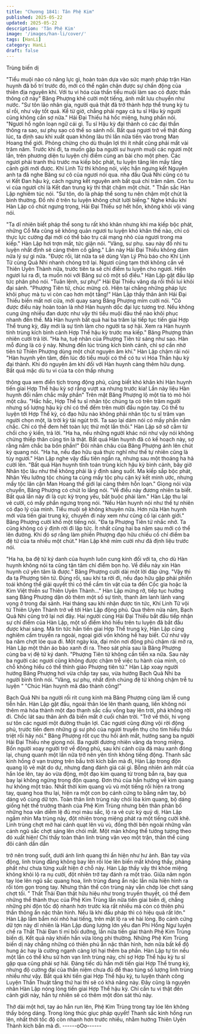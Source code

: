 ```yaml
---
title: "Chương 1841: Tân Phệ Kim"
published: 2025-05-22
updated: 2025-05-22
description: 'Tân Phệ Kim'
image: '/images/han-li/cover/'
tags: [HanLi]
category: HanLi
draft: false
---
```


Trùng biến dị

"Tiểu muội nào có năng lực gì, hoàn toàn dựa vào sức mạnh pháp
trận Hàn huynh đã bố trí trước đó, mới có thể ngăn chặn được sự
chấn động của thiên địa nguyên khí. Với tu vi hóa của thần tiểu
muội làm sao có được thần thông cỡ này" Băng Phượng khẽ cười
một tiếng, ánh mắt lưu chuyển như nước.
"Sư tôn lão nhân gia, người quả thật đã trở thành hợp thể trung kỳ
tu sĩ rồi, như vậy tốt quá. Kể từ giờ, chẳng phải ngay cả tu sĩ Hậu
kỳ người cũng không cần sợ nữa." Hải Đại Thiếu há hốc miệng,
hưng phấn nói.
"Ngươi hồ ngôn loạn ngữ cái gì. Tu sĩ Hậu kỳ đại thành có các đại
thần thông ra sao, sư phụ sao có thể so sánh nổi. Bất quá ngươi
trở về thật đúng lúc, ta định sau khi xuất quan không lâu thì lần
nữa tiến vào trong Man Hoang thế giới.
Phỏng chừng cho dù thuận lợi thì ít nhất cũng phải mất vài trăm
năm. Trước khi đi, ta muốn gặp ba người sư huynh muội các
ngươi một lần, trên phương diện tu luyện chỉ điểm cùng an bài
cho một phen. Các ngươi phải tranh thủ trước ma kiếp bộc phát,
tu luyện tăng lên mấy tầng cảnh giới mới được. Khí Linh Tử thì
không nói, việc hắn ngưng kết Nguyên anh ta đã nghe Băng sư
cô của ngươi nói qua. nha đầu Quả Nhi cũng có tu vi Kết Đan hậu
kỳ, cách ngưng kết nguyên anh bất quá chỉ trăm năm. Còn tu vi
của ngươi chỉ là Kết đan trung kỳ thì thật chậm một chút. " Thần
sắc Hàn Lập nghiêm túc nói.
"Sư tôn, do là pháp thể song tu nên chậm một chút là bình
thường. Đồ nhi ở trên tu luyện không chút lười biếng." Nghe khẩu
khí Hàn Lập có chút ngưng trọng, Hải Đại Thiếu sợ hết hồn,
không khỏi vội vàng nói.

"Ta dĩ nhiên biết pháp thể song tu rất khó khăn nhưng khi ma kiếp
bộc phát, những Cổ Ma cũng sẽ không quản ngươi tu luyện khó
khăn thế nào, chỉ có thực lực cường đại mới có thể bảo trụ cái
mạng nhỏ của ngươi trong ma kiếp." Hàn Lập hơi trợn mắt, tức
giận nói.
"Vâng, sư phụ. sau này đồ nhi tu luyện nhất định sẽ càng thêm cố
gắng." Lần này Hải Đại Thiếu không dám nữa lý sự gì nữa.
"Được rồi, lát nữa ta sẽ dùng Vạn Lý Phù báo cho Khí Linh Tử
cùng Quả Nhi nhanh chóng trở lại. Ngươi cũng tạm thời không
cần về Thiên Uyên Thành nữa, trước tiên ta sẽ chỉ điểm tu luyện
cho ngươi. Hiện ngươi lui ra đi, ta muốn nói với Băng sư cô một
số điều." Hàn Lập gật đầu lập tức phân phó nói.
"Tuân lệnh, sư phụ!" Hải Đại Thiếu vâng dạ rồi thối lui khỏi đại
sảnh.
"Phượng Tiên tử, chúc mừng cô. Hiện tại chẳng những pháp lực
khôi phục mà tu vi còn cao hơn một tầng!" Hàn Lập thấy thân ảnh
Hải Đại Thiếu biến mất nơi cửa, mới quay sang Băng Phượng
mỉm cười nói.
"Có được điều này hoàn toàn là nhờ Hàn huynh dốc đại lực tương
trợ. Nếu không cung ứng nhiều đan dược như vậy thì tiểu muội
đâu thể nào khôi phục nhanh đến thế. Mà Hàn huynh bất quá hai
ba trăm lại tiếp tục tiến giai Hợp Thể trung kỳ, đây mới là sự tình
làm cho người ta sợ hãi. Xem ra Hàn huynh tính trùng kích bình
cảnh Hợp Thể hậu kỳ trước ma kiếp." Băng Phượng thản nhiên
cười trả lời.
"Ha ha, tuệ nhãn của Phượng Tiên tử sáng như sao. Hàn mỗ
đúng là có ý này. Nhưng đến lúc trùng kích bình cảnh, chỉ sợ cần
nhờ tiên tử Thiên Phượng dùng một chút nguyên âm khí." Hàn
Lập chậm rãi nói
"Hàn huynh yên tâm, đến lúc đó tiểu muội có thể có tu vi Hóa
Thần hậu kỳ đại thành. Khi đó nguyên âm khí đối với Hàn huynh
càng thêm hữu dụng. Bất quá mặc dù tu vi của ta còn thấp nhưng

thông qua xem điển tịch trong động phủ, cũng biết khó khăn khi
Hàn huynh tiến giai Hợp Thể hậu kỳ sợ rằng vượt xa nhưng trước
kia! Lần này liệu Hàn huynh đối nắm chắc mấy phần" Trên mặt
Băng Phượng lộ một tia tò mò hỏi một câu.
"Hắc hắc, Hợp Thể tu sĩ nhân tộc chúng ta có trên trăm người
nhưng số lượng hậu kỳ chỉ có thể đếm trên mười đầu ngón tay.
Có thể tu luyện tới Hợp Thể kỳ, có đạo hữu nào không phải nhân
tộc tu sĩ trăm vạn người chọn một, là trời kỳ tài ngút trời. Ta sao lại
dám nói có mấy phần nắm chắc. Chỉ có thể đem hết toàn lực thử
một lần thôi." Hàn Lập sờ sờ cằm từ chối cho ý kiến, trả lời.
"Ha ha, nếu những người khác nói như vậy nói không chừng thiếp
thân cũng tin là thật. Bất quá Hàn huynh đã có kế hoạch này, sợ
rằng nắm chắc ba bốn phần!" Đôi nhãn châu của Băng Phượng
ánh lên chút kỳ quang nói.
"Ha ha, nếu đạo hữu quả thực nghĩ như thế tự nhiên cũng là tùy
ngươi." Hàn Lập nghe vậy đầu tiên ngẩn ra, nhưng sau một
thoáng ha hả cười lên.
"Bất quá Hàn huynh tính toán trùng kích hậu kỳ bình cảnh, bây
giờ Nhân tộc lâu như thế không phải là ý định sáng suốt. Ma kiếp
sắp bộc phát, Nhân Yêu lưỡng tộc chúng ta cùng mấy tộc phụ cận
ký kết minh ước, nhưng mấy tộc lân cận Man Hoang thế giới lại
càng thêm hỗn loạn." Giọng nói vừa chuyển, Băng Phượng có
chút lo lắng nói.
"Về điều này đương nhiên ta biết. Bất quá lần này đi là cực kỳ
trọng yếu, bắt buộc phải làm." Hàn Lập thu lại vẻ cười, có mấy
phần ngưng trọng nói. "Nếu Hàn huynh nói như thế tự nhiên có
đạo lý của mình. Tiểu muội sẽ không khuyên nữa. Hơn nữa Hàn
huynh mới vừa tiến giai trung kỳ, chuyến đi này xem như củng cố
lại cảnh giới." Băng Phượng cười khổ một tiếng nói.
"Đa tạ Phượng Tiên tử nhắc nhở. Ta cũng không có ý định rời đi
lập tức. Ít nhất cũng hai ba năm sau mới có thể lên đường. Khi đó
sợ rằng làm phiền Phượng đạo hữu chiếu cố chỉ điểm ba đệ tử
của ta nhiều một chút." Hàn Lập khẽ mỉm cười như đã định liệu
trước nói.

"Ha ha, ba đệ tử ký danh của huynh luôn cung kính đối với ta, cho
dù Hàn huynh không nói ta cũng tận tâm chỉ điểm bọn họ. Về điều
này xin Hàn huynh cứ yên tâm là được." Băng Phượng cười dài
một lời đáp ứng.
"Vậy thì đa tạ Phượng tiên tử. Đúng rồi, sau khi ta rời đi, nếu đạo
hữu gặp phải phiền toái không thể giải quyết thì có thể cầm tín vật
của ta đến Cốc gia hoặc là Kim Việt thiền sư Thiên Uyên Thành..."
Hàn Lập mừng rỡ, tiếp tục hướng sang Băng Phượng dặn dò
thêm một số sự tình, thanh âm lanh lảnh vang vọng ở trong đại
sảnh.
Hai tháng sau khi nhận được tin tức, Khí Linh Tử vội từ Thiên
Uyên Thành trở về tới Hàn Lập động phủ.
Qua thêm nửa năm, Bạch Quả Nhi cũng trở lại nơi đây.
Hai người cùng Hải Đại Thiếu bắt đầu tiếp nhận sự chỉ điểm của
Hàn Lập, một số điểm khó hiểu trên tu luyện đã bắt đầu được
khai sáng. Mà tin tức hắn tiến giai Hợp Thể trung kỳ, Hàn Lập
cũng nghiêm cấm truyền ra ngoài, ngoại giới vốn không hề hay
biết.
Cứ như vậy ba năm chợt lóe qua đi.
Một ngày kia, đại môn nơi động phủ chậm rãi mở ra, Hàn Lập một
thân áo bào xanh đi ra.
Theo sát phía sau là Băng Phượng cùng ba vị đệ tử ký danh.
"Phượng Tiên tử không cần tiễn xa nữa. Sau này ba người các
ngươi cũng không được chậm trễ việc tu hành của mình, có chỗ
không hiểu có thể thỉnh giáo Phượng tiên tử." Hàn Lập xoay
người hướng Băng Phượng hơi vừa chắp tay sau, vừa hướng
Bạch Quả Nhi ba người bình tĩnh nói.
"Vâng, sư phụ, nhất định chúng đệ tử không chậm trễ tu luyện "
"Chúc Hàn huynh mã đáo thành công!"

Bạch Quả Nhi ba người rối rít cung kính mà Băng Phượng cũng
làm lễ cung tiễn hắn.
Hàn Lập gật đầu, ngoài thân lóe lên thanh quang, liền không nói
thêm mà hóa thành một đạo thanh sắc cầu vồng bay lên trời, phá
không rời đi. Chốc lát sau thân ảnh đã biến mất ở cuối chân trời.
"Trở về thôi, hi vọng sư tôn các ngươi một đường thuận lợi. Các
ngươi cũng đừng vội rời động phủ, trước tiên đem những gì sư
phó của ngươi truyền thụ cho tìm hiểu thấu triệt rồi hãy nói." Băng
Phượng rốt cục thu hồi ánh mắt, hướng sang ba người Hải Đại
Thiếu nhẹ giọng nói.
Ba người đương nhiên vâng dạ trong miệng. Bốn người xoay
người trở về động phủ, sau khi cánh cửa đá màu xanh đóng lại,
chung quanh một lần nữa trở nên yên tĩnh không tiếng động.
Thanh sắc kinh hồng ở vạn trượng trên bầu trời kích bắn mà đi,
Hàn Lập trong độn quang lộ vẻ mặt do dự, nhưng đang đánh giá
cái gì. Bỗng nhiên ánh mắt của hắn lóe lên, tay áo vừa động, một
đạo kim quang từ trong bắn ra, bay qua bay lại không ngừng
trong độn quang.
Đơn thủ của hắn hướng về kim quang hư không một trảo.
Nhất thời kim quang vù vù một tiếng rồi hiện ra trong tay, quang
hoa thu lại, hiện ra một con bọ cánh cứng to bằng nắm tay, bộ
dáng vô cùng dữ tợn.
Toàn thân linh trùng này chói lòa kim quang, bộ dáng giống hệt
thể trưởng thành của Phệ Kim Trùng nhưng bên thân phân bố
những hoa văn diễm lệ đủ mọi màu sắc, lộ ra vẻ cực kỳ quỷ dị.
Hàn Lập ngắm nhìn Ma trùng này, đột nhiên trong miệng phát ra
một tiếng cười khẽ.
Linh trùng chợt mở hai cánh quạt lên vù vù, đồng thời bên ngoài
những vằn cánh ngũ sắc chợt sáng lên chói mắt.
Một màn không thể tưởng tượng theo đó xuất hiện! Chỉ thấy toàn
thân linh trùng vặn vẹo một trận, thân thể cùng đôi cánh dần dần

trở nên trong suốt, dưới ánh linh quang thì ẩn hiện như hư ảnh.
Bàn tay vừa động, linh trùng đằng không bay lên rồi lóe lên biến
mất không thấy, phảng phất như chưa từng xuất hiện ở chỗ này.
Hàn Lập thấy vậy thì khóe miệng không khỏi lộ ra nụ cười, đột
nhiên trở tay đánh ra một trảo.
Giữa năm ngón tay lóe lên ngũ sắc quang hoa, linh trùng đang ẩn
nặc lần nữa hiện hình ra rồi tóm gọn trong tay. Nhưng thân thể
côn trùng này vẫn chớp lòe chợt sáng chợt tối.
" Thất Thải Đan thật hữu hiệu như trong truyền thuyết, có thể đem
những thể thành thục của Phệ Kim Trùng lần nữa tiến giai biến dị,
chẳng những phi độn tốc độ nhanh hơn trước kia rất nhiều mà còn
có thiên phú thần thông ẩn nặc thân hình. Nếu là khi đấu pháp thì
có hiệu quả rất lớn." Hàn Lập lẩm bẩm nói nhỏ hai tiếng, trên mặt
lộ ra vẻ hài lòng.
Bọ cánh cứng dữ tợn này dĩ nhiên là Hàn Lập dùng lượng lớn yêu
đan Phi Hồng Ngư luyện chế ra Thất Thải Đan tỉ mỉ bồi dưỡng,
lần nữa tiến giai thành Phệ Kim Trùng biến dị.
Kết quả này khiến hắn vừa lòng phi thường.
Những Phệ Kim Trùng biến dị này chẳng những có thiên phú ẩn
nặc thân hình, hơn nữa bất kể độ hung ác hay là cường ngạnh
càng lợi hại thêm ba phần. Hàn Lập tự tin nếu một lần có thể khu
sử hơn vạn linh trùng này, chỉ sợ Hợp Thể hậu kỳ tu sĩ gặp qua
cũng phải sợ hãi.
Đáng tiếc dù hắn mới tiến giai Hợp Thể trung kỳ, nhưng độ cường
đại của thần niệm chưa đủ để thao túng số lượng linh trùng nhiều
như vậy. Bất quá khi tiến giai Hợp Thể hậu kỳ, tu luyện thành
công Luyện Thần Thuật tầng thứ hai thì sẽ có khả năng này.
Đây cũng là nguyên nhân Hàn Lập nóng lòng tiến giai Hợp Thể
hậu kỳ. Chỉ cần tu vi thật đến cảnh giới này, hắn tự nhiên sẽ có
thêm một đòn sát thủ này.

Thở dài một hơi, tay áo hắn run lên, Phệ Kim Trùng trong tay lóe
lên không thấy bóng dáng.
Trong lòng thúc giục pháp quyết!
Thanh sắc kinh hồng run lên, nhất thời tốc độ còn nhanh hơn
trước nhiều, nhằm hướng Thiên Uyên Thành kích bắn mà đi.
------oOo------
